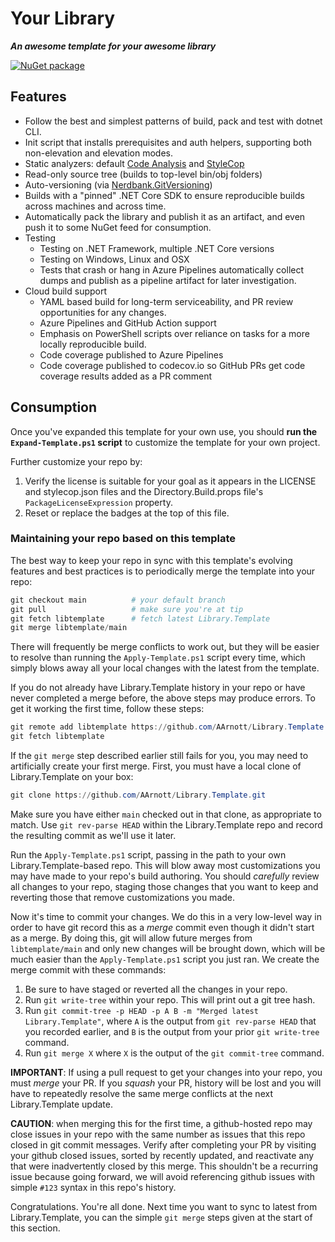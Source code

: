 # Your Library

***An awesome template for your awesome library***

[![NuGet package](https://img.shields.io/nuget/v/DotNetRepoTools.svg)](https://nuget.org/packages/DotNetRepoTools)


## Features

* Follow the best and simplest patterns of build, pack and test with dotnet CLI.
* Init script that installs prerequisites and auth helpers, supporting both non-elevation and elevation modes.
* Static analyzers: default [Code Analysis](https://docs.microsoft.com/dotnet/fundamentals/code-analysis/overview) and [StyleCop](https://github.com/DotNetAnalyzers/StyleCopAnalyzers)
* Read-only source tree (builds to top-level bin/obj folders)
* Auto-versioning (via [Nerdbank.GitVersioning](https://github.com/dotnet/nerdbank.gitversioning))
* Builds with a "pinned" .NET Core SDK to ensure reproducible builds across machines and across time.
* Automatically pack the library and publish it as an artifact, and even push it to some NuGet feed for consumption.
* Testing
  * Testing on .NET Framework, multiple .NET Core versions
  * Testing on Windows, Linux and OSX
  * Tests that crash or hang in Azure Pipelines automatically collect dumps and publish as a pipeline artifact for later investigation.
* Cloud build support
  * YAML based build for long-term serviceability, and PR review opportunities for any changes.
  * Azure Pipelines and GitHub Action support
  * Emphasis on PowerShell scripts over reliance on tasks for a more locally reproducible build.
  * Code coverage published to Azure Pipelines
  * Code coverage published to codecov.io so GitHub PRs get code coverage results added as a PR comment

## Consumption

Once you've expanded this template for your own use, you should **run the `Expand-Template.ps1` script** to customize the template for your own project.

Further customize your repo by:

1. Verify the license is suitable for your goal as it appears in the LICENSE and stylecop.json files and the Directory.Build.props file's `PackageLicenseExpression` property.
1. Reset or replace the badges at the top of this file.

### Maintaining your repo based on this template

The best way to keep your repo in sync with this template's evolving features and best practices is to periodically merge the template into your repo:

```ps1
git checkout main          # your default branch
git pull                   # make sure you're at tip
git fetch libtemplate      # fetch latest Library.Template
git merge libtemplate/main
```

There will frequently be merge conflicts to work out, but they will be easier to resolve than running the `Apply-Template.ps1` script every time, which simply blows away all your local changes with the latest from the template.

If you do not already have Library.Template history in your repo or have never completed a merge before, the above steps may produce errors.
To get it working the first time, follow these steps:

```ps1
git remote add libtemplate https://github.com/AArnott/Library.Template.git
git fetch libtemplate
```

If the `git merge` step described earlier still fails for you, you may need to artificially create your first merge.
First, you must have a local clone of Library.Template on your box:

```ps1
git clone https://github.com/AArnott/Library.Template.git
```

Make sure you have either `main` checked out in that clone, as appropriate to match.
Use `git rev-parse HEAD` within the Library.Template repo and record the resulting commit as we'll use it later.

Run the `Apply-Template.ps1` script, passing in the path to your own Library.Template-based repo. This will blow away most customizations you may have made to your repo's build authoring. You should *carefully* review all changes to your repo, staging those changes that you want to keep and reverting those that remove customizations you made.

Now it's time to commit your changes. We do this in a very low-level way in order to have git record this as a *merge* commit even though it didn't start as a merge.
By doing this, git will allow future merges from `libtemplate/main` and only new changes will be brought down, which will be much easier than the `Apply-Template.ps1` script you just ran.
We create the merge commit with these commands:

1. Be sure to have staged or reverted all the changes in your repo.
1. Run `git write-tree` within your repo. This will print out a git tree hash.
1. Run `git commit-tree -p HEAD -p A B -m "Merged latest Library.Template"`, where `A` is the output from `git rev-parse HEAD` that you recorded earlier, and `B` is the output from your prior `git write-tree` command.
1. Run `git merge X` where `X` is the output of the `git commit-tree` command.

**IMPORTANT**: If using a pull request to get your changes into your repo, you must *merge* your PR. If you *squash* your PR, history will be lost and you will have to repeatedly resolve the same merge conflicts at the next Library.Template update.

**CAUTION**: when merging this for the first time, a github-hosted repo may close issues in your repo with the same number as issues that this repo closed in git commit messages.
Verify after completing your PR by visiting your github closed issues, sorted by recently updated, and reactivate any that were inadvertently closed by this merge.
This shouldn't be a recurring issue because going forward, we will avoid referencing github issues with simple `#123` syntax in this repo's history.

Congratulations. You're all done.
Next time you want to sync to latest from Library.Template, you can the simple `git merge` steps given at the start of this section.
